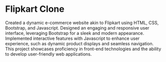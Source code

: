 # Flipkart Clone
Created a dynamic e-commerce website akin to Flipkart using HTML, CSS, Bootstrap, and Javascript. Designed an engaging and responsive user interface, leveraging Bootstrap for a sleek and modern appearance. Implemented interactive features with Javascript to enhance user experience, such as dynamic product displays and seamless navigation. This project showcases proficiency in front-end technologies and the ability to develop user-friendly web applications.
